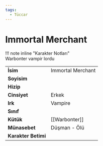 ```yaml
---
tags:
  - Tüccar
---  
```

# Immortal Merchant   
  
  
!!! note inline "Karakter Notları"  
	Warbonter vampir lordu  
  
  
<table><tr><td><b>İsim</b></td><td>Immortal Merchant</td></tr>  
<tr><td><b>Soyisim</b></td><td></td></tr>  
<tr><td><b>Hizip</b></td><td></td></tr>  
<tr><td><b>Cinsiyet</b></td><td>Erkek</td></tr>  
<tr><td><b>Irk</b></td><td>Vampire</td></tr>  
<tr><td><b>Sınıf</b></td><td></td></tr>  
<tr><td><b>Kütük</b></td><td>[[Warbonter]]</td></tr>  
<tr><td><b>Münasebet</b></td><td>Düşman - Ölü</td></tr>  
<tr><td><b>Karakter Betimi</b></td><td></td></tr>  
</table>